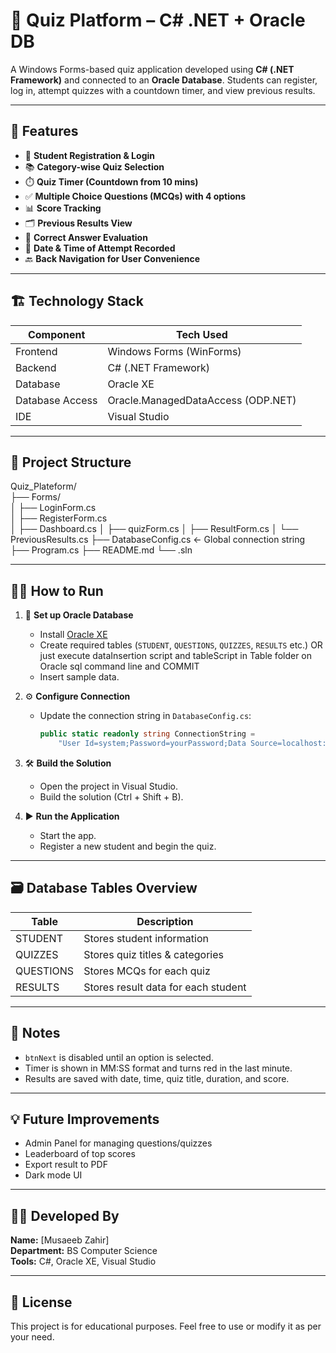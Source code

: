 # 🧠 Quiz Platform – C# .NET + Oracle DB

A Windows Forms-based quiz application developed using **C# (.NET Framework)** and connected to an **Oracle Database**. Students can register, log in, attempt quizzes with a countdown timer, and view previous results.

---

## 📌 Features

- 🔐 **Student Registration & Login**
- 📚 **Category-wise Quiz Selection**
- ⏱️ **Quiz Timer (Countdown from 10 mins)**
- ✅ **Multiple Choice Questions (MCQs) with 4 options**
- 📊 **Score Tracking**
- 🗂️ **Previous Results View**
- 🧠 **Correct Answer Evaluation**
- 📅 **Date & Time of Attempt Recorded**
- 🔙 **Back Navigation for User Convenience**

---

## 🏗️ Technology Stack

| Component      | Tech Used                     |
|----------------|-------------------------------|
| Frontend       | Windows Forms (WinForms)      |
| Backend        | C# (.NET Framework)           |
| Database       | Oracle XE                     |
| Database Access| Oracle.ManagedDataAccess (ODP.NET) |
| IDE            | Visual Studio                 |

---

## 📁 Project Structure
Quiz_Plateform/   
├── Forms/     
│ ├── LoginForm.cs    
│ ├── RegisterForm.cs   
│ ├── Dashboard.cs
│ ├── quizForm.cs
│ ├── ResultForm.cs
│ └── PreviousResults.cs
├── DatabaseConfig.cs ← Global connection string
├── Program.cs
├── README.md
└── .sln

---

## 🧑‍💻 How to Run

1. 🔧 **Set up Oracle Database**  
   - Install [Oracle XE](https://www.oracle.com/database/technologies/xe-downloads.html)
   - Create required tables (`STUDENT`, `QUESTIONS`, `QUIZZES`, `RESULTS` etc.) OR just execute dataInsertion script and tableScript in Table folder on Oracle sql command line and COMMIT
   - Insert sample data.

2. ⚙️ **Configure Connection**  
   - Update the connection string in `DatabaseConfig.cs`:
     ```csharp
     public static readonly string ConnectionString =
         "User Id=system;Password=yourPassword;Data Source=localhost:1521/XE;";
     ```

3. 🛠️ **Build the Solution**  
   - Open the project in Visual Studio.
   - Build the solution (Ctrl + Shift + B).

4. ▶️ **Run the Application**  
   - Start the app.
   - Register a new student and begin the quiz.

---

## 🗃️ Database Tables Overview

| Table       | Description                         |
|-------------|-------------------------------------|
| STUDENT     | Stores student information          |
| QUIZZES     | Stores quiz titles & categories     |
| QUESTIONS   | Stores MCQs for each quiz           |
| RESULTS     | Stores result data for each student |

---

## 📌 Notes

- `btnNext` is disabled until an option is selected.
- Timer is shown in MM:SS format and turns red in the last minute.
- Results are saved with date, time, quiz title, duration, and score.

---

## 💡 Future Improvements

- Admin Panel for managing questions/quizzes
- Leaderboard of top scores
- Export result to PDF
- Dark mode UI

---

## 👨‍💻 Developed By

**Name:** [Musaeeb Zahir]  
**Department:** BS Computer Science  
**Tools:** C#, Oracle XE, Visual Studio

---

## 📜 License

This project is for educational purposes. Feel free to use or modify it as per your need.


